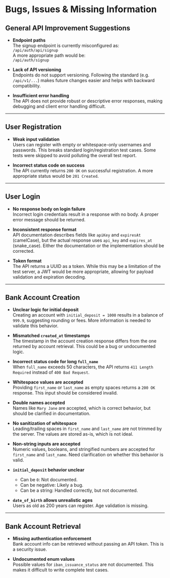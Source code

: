 # Bugs, Issues & Missing Information

## General API Improvement Suggestions

- **Endpoint paths**  
  The signup endpoint is currently misconfigured as:  
  `/api/auth/api/signup`  
  A more appropriate path would be:  
  `/api/auth/signup`

- **Lack of API versioning**  
  Endpoints do not support versioning. Following the standard (e.g. `/api/v1/...`) makes future changes easier and helps with backward compatibility.

- **Insufficient error handling**  
  The API does not provide robust or descriptive error responses, making debugging and client error handling difficult.

---

## User Registration

- **Weak input validation**  
  Users can register with empty or whitespace-only usernames and passwords. This breaks standard login/registration test cases. Some tests were skipped to avoid polluting the overall test report.

- **Incorrect status code on success**  
  The API currently returns `200 OK` on successful registration. A more appropriate status would be `201 Created`.

---

## User Login

- **No response body on login failure**  
  Incorrect login credentials result in a response with no body. A proper error message should be returned.

- **Inconsistent response format**  
  API documentation describes fields like `apiKey` and `expiresAt` (camelCase), but the actual response uses `api_key` and `expires_at` (snake_case). Either the documentation or the implementation should be corrected.

- **Token format**  
  The API returns a UUID as a token. While this may be a limitation of the test server, a JWT would be more appropriate, allowing for payload validation and expiration decoding.

---

## Bank Account Creation

- **Unclear logic for initial deposit**  
  Creating an account with `initial_deposit = 1000` results in a balance of `999.9`, suggesting rounding or fees. More information is needed to validate this behavior.

- **Mismatched `created_at` timestamps**  
  The timestamp in the account creation response differs from the one returned by account retrieval. This could be a bug or undocumented logic.

- **Incorrect status code for long `full_name`**  
  When `full_name` exceeds 50 characters, the API returns `411 Length Required` instead of `400 Bad Request`.

- **Whitespace values are accepted**  
  Providing `first_name` or `last_name` as empty spaces returns a `200 OK` response. This input should be considered invalid.

- **Double names accepted**  
  Names like `Mary Jane` are accepted, which is correct behavior, but should be clarified in documentation.

- **No sanitization of whitespace**  
  Leading/trailing spaces in `first_name` and `last_name` are not trimmed by the server. The values are stored as-is, which is not ideal.

- **Non-string inputs are accepted**  
  Numeric values, booleans, and stringified numbers are accepted for `first_name` and `last_name`. Need clarification on whether this behavior is valid.

- **`initial_deposit` behavior unclear**  
  - Can be `0`: Not documented.
  - Can be negative: Likely a bug.
  - Can be a string: Handled correctly, but not documented.

- **`date_of_birth` allows unrealistic ages**  
  Users as old as 200 years can register. Age validation is missing.

---

## Bank Account Retrieval

- **Missing authentication enforcement**  
  Bank account info can be retrieved without passing an API token. This is a security issue.

- **Undocumented enum values**  
  Possible values for `iban_issuance_status` are not documented. This makes it difficult to write complete test cases.